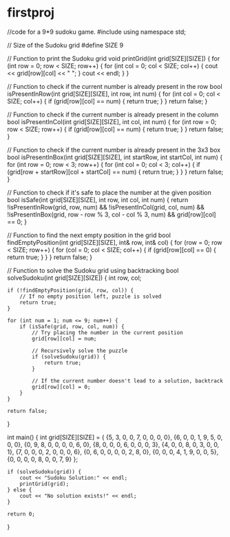 # firstproj
//code for a 9*9 sudoku game.
#include <iostream>
using namespace std;

// Size of the Sudoku grid
#define SIZE 9

// Function to print the Sudoku grid
void printGrid(int grid[SIZE][SIZE]) {
    for (int row = 0; row < SIZE; row++) {
        for (int col = 0; col < SIZE; col++) {
            cout << grid[row][col] << " ";
        }
        cout << endl;
    }
}

// Function to check if the current number is already present in the row
bool isPresentInRow(int grid[SIZE][SIZE], int row, int num) {
    for (int col = 0; col < SIZE; col++) {
        if (grid[row][col] == num) {
            return true;
        }
    }
    return false;
}

// Function to check if the current number is already present in the column
bool isPresentInCol(int grid[SIZE][SIZE], int col, int num) {
    for (int row = 0; row < SIZE; row++) {
        if (grid[row][col] == num) {
            return true;
        }
    }
    return false;
}

// Function to check if the current number is already present in the 3x3 box
bool isPresentInBox(int grid[SIZE][SIZE], int startRow, int startCol, int num) {
    for (int row = 0; row < 3; row++) {
        for (int col = 0; col < 3; col++) {
            if (grid[row + startRow][col + startCol] == num) {
                return true;
            }
        }
    }
    return false;
}

// Function to check if it's safe to place the number at the given position
bool isSafe(int grid[SIZE][SIZE], int row, int col, int num) {
    return !isPresentInRow(grid, row, num) &&
           !isPresentInCol(grid, col, num) &&
           !isPresentInBox(grid, row - row % 3, col - col % 3, num) &&
           grid[row][col] == 0;
}

// Function to find the next empty position in the grid
bool findEmptyPosition(int grid[SIZE][SIZE], int& row, int& col) {
    for (row = 0; row < SIZE; row++) {
        for (col = 0; col < SIZE; col++) {
            if (grid[row][col] == 0) {
                return true;
            }
        }
    }
    return false;
}

// Function to solve the Sudoku grid using backtracking
bool solveSudoku(int grid[SIZE][SIZE]) {
    int row, col;

    if (!findEmptyPosition(grid, row, col)) {
        // If no empty position left, puzzle is solved
        return true;
    }

    for (int num = 1; num <= 9; num++) {
        if (isSafe(grid, row, col, num)) {
            // Try placing the number in the current position
            grid[row][col] = num;

            // Recursively solve the puzzle
            if (solveSudoku(grid)) {
                return true;
            }

            // If the current number doesn't lead to a solution, backtrack
            grid[row][col] = 0;
        }
    }

    return false;
}

int main() {
    int grid[SIZE][SIZE] = {
        {5, 3, 0, 0, 7, 0, 0, 0, 0},
        {6, 0, 0, 1, 9, 5, 0, 0, 0},
        {0, 9, 8, 0, 0, 0, 0, 6, 0},
        {8, 0, 0, 0, 6, 0, 0, 0, 3},
        {4, 0, 0, 8, 0, 3, 0, 0, 1},
        {7, 0, 0, 0, 2, 0, 0, 0, 6},
        {0, 6, 0, 0, 0, 0, 2, 8, 0},
        {0, 0, 0, 4, 1, 9, 0, 0, 5},
        {0, 0, 0, 0, 8, 0, 0, 7, 9}
    };

    if (solveSudoku(grid)) {
        cout << "Sudoku Solution:" << endl;
        printGrid(grid);
    } else {
        cout << "No solution exists!" << endl;
    }

    return 0;
}
